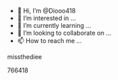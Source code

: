 - 👋 Hi, I’m @Diooo418
- 👀 I’m interested in ...
- 🌱 I’m currently learning ...
- 💞️ I’m looking to collaborate on ...
- 📫 How to reach me ...

<!---
Diooo418/Diooo418 is a ✨ special ✨ repository because its `README.md` (this file) appears on your GitHub profile.
You can click the Preview link to take a look at your changes.
--->missthediee
766418
